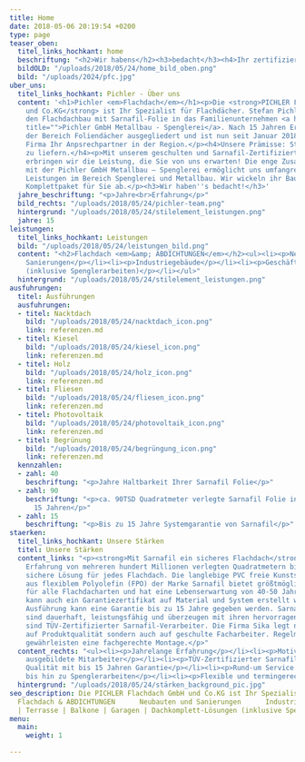 ```yaml
---
title: Home
date: 2018-05-06 20:19:54 +0200
type: page
teaser_oben:
  titel_links_hochkant: home
  beschriftung: "<h2>Wir habens</h2><h3>bedacht</h3><h4>Ihr zertifizierter Flachdachpartner</h4>"
  bildOLD: "/uploads/2018/05/24/home_bild_oben.png"
  bild: "/uploads/2024/pfc.jpg"
uber_uns:
  titel_links_hochkant: Pichler - Über uns
  content: '<h1>Pichler <em>Flachdach</em></h1><p>Die <strong>PICHLER Flachdach GmbH
    und Co.KG</strong> ist Ihr Spezialist für Flachdächer. Stefan Pichler integrierte
    den Flachdachbau mit Sarnafil-Folie in das Familienunternehmen <a href="http://pichler-metall.de"
    title="">Pichler GmbH Metallbau - Spenglerei</a>. Nach 15 Jahren Erfahrung wurde
    der Bereich Foliendächer ausgegliedert und ist nun seit Januar 2018 als eigenständige
    Firma Ihr Anpsrechpartner in der Region.</p><h4>Unsere Prämisse: Stets top Qualität
    zu liefern.</h4><p>Mit unserem geschulten und Sarnafil-Zertifizierten Mitarbeitern,
    erbringen wir die Leistung, die Sie von uns erwarten! Die enge Zusammenarbeit
    mit der Pichler GmbH Metallbau – Spenglerei ermöglicht uns umfangreiche und flexible
    Leistungen im Bereich Spenglerei und Metallbau. Wir wickeln ihr Bauvorhaben als
    Komplettpaket für Sie ab.</p><h3>Wir haben''s bedacht!</h3>'
  jahre_beschriftung: "<p>Jahre<br>Erfahrung</p>"
  bild_rechts: "/uploads/2018/05/24/pichler-team.png"
  hintergrund: "/uploads/2018/05/24/stilelement_leistungen.png"
  jahre: 15
leistungen:
  titel_links_hochkant: Leistungen
  bild: "/uploads/2018/05/24/leistungen_bild.png"
  content: "<h2>Flachdach <em>&amp; ABDICHTUNGEN</em></h2><ul><li><p>Neubauten und
    Sanierungen</p></li><li><p>Industriegebäude</p></li><li><p>Geschäftsgebäude</p></li><li><p>Hallendächer</p></li><li><p>Wohngebäude</p></li><li><p>Terrassen</p></li><li><p>Balkone</p></li><li><p>Garagen</p></li><li><p>Dachkomplett-Lösungen
    (inklusive Spenglerarbeiten)</p></li></ul>"
  hintergrund: "/uploads/2018/05/24/stilelement_leistungen.png"
ausfuhrungen:
  titel: Ausführungen
  ausfuhrungen:
  - titel: Nacktdach
    bild: "/uploads/2018/05/24/nacktdach_icon.png"
    link: referenzen.md
  - titel: Kiesel
    bild: "/uploads/2018/05/24/kiesel_icon.png"
    link: referenzen.md
  - titel: Holz
    bild: "/uploads/2018/05/24/holz_icon.png"
    link: referenzen.md
  - titel: Fliesen
    bild: "/uploads/2018/05/24/fliesen_icon.png"
    link: referenzen.md
  - titel: Photovoltaik
    bild: "/uploads/2018/05/24/photovoltaik_icon.png"
    link: referenzen.md
  - titel: Begrünung
    bild: "/uploads/2018/05/24/begrüngung_icon.png"
    link: referenzen.md
  kennzahlen:
  - zahl: 40
    beschriftung: "<p>Jahre Haltbarkeit Ihrer Sarnafil Folie</p>"
  - zahl: 90
    beschriftung: "<p>ca. 90TSD Quadratmeter verlegte Sarnafil Folie in den letzten
      15 Jahren</p>"
  - zahl: 15
    beschriftung: "<p>Bis zu 15 Jahre Systemgarantie von Sarnafil</p>"
staerken:
  titel_links_hochkant: Unsere Stärken
  titel: Unsere Stärken
  content_links: "<p><strong>Mit Sarnafil ein sicheres Flachdach</strong>  - Mit der
    Erfahrung von mehreren hundert Millionen verlegten Quadratmetern bietet SIKA eine
    sichere Lösung für jedes Flachdach. Die langlebige PVC freie Kunststoff-Dachabdichtungsbahn
    aus flexiblem Polyolefin (FPO) der Marke Sarnafil bietet größtmögliche Gestaltungsfreiheit
    für alle Flachdacharten und hat eine Lebenserwartung von 40-50 Jahren. Auf Wunsch
    kann auch ein Garantiezertifikat auf Material und System erstellt werden. Je nach
    Ausführung kann eine Garantie bis zu 15 Jahre gegeben werden. Sarnafil Kunststoffdachbahnen
    sind dauerhaft, leistungsfähig und überzeugen mit ihren hervorragenden Material-Eigenschaften.</p><p>Wir
    sind TÜV-Zertifizierter Sarnafil-Verarbeiter. Die Firma Sika legt nicht nur Wert
    auf Produktqualität sondern auch auf geschulte Facharbeiter. Regelmäßige Schulungsmaßnahmen
    gewährleisten eine fachgerechte Montage.</p>"
  content_rechts: "<ul><li><p>Jahrelange Erfahrung</p></li><li><p>Motivierte und excellent
    ausgebildete Mitarbeiter</p></li><li><p>TÜV-Zertifizierter Sarnafil Partner</p></li><li><p>Top
    Qualität mit bis 15 Jahren Garantie</p></li><li><p>Rund-um Service von der Planung
    bis hin zu Spenglerarbeiten</p></li><li><p>Flexible und termingerechte Abwicklung</p></li></ul>"
  hintergrund: "/uploads/2018/05/24/stärken_background_pic.jpg"
seo_description: Die PICHLER Flachdach GmbH und Co.KG ist Ihr Spezialist für Flachdächer.
  Flachdach & ABDICHTUNGEN      Neubauten und Sanierungen      Industriegebäude      Geschäftsgebäude      Hallendächer      Wohngebäude
  | Terrasse | Balkone | Garagen | Dachkomplett-Lösungen (inklusive Spenglerarbeiten)
menu:
  main:
    weight: 1

---
```

